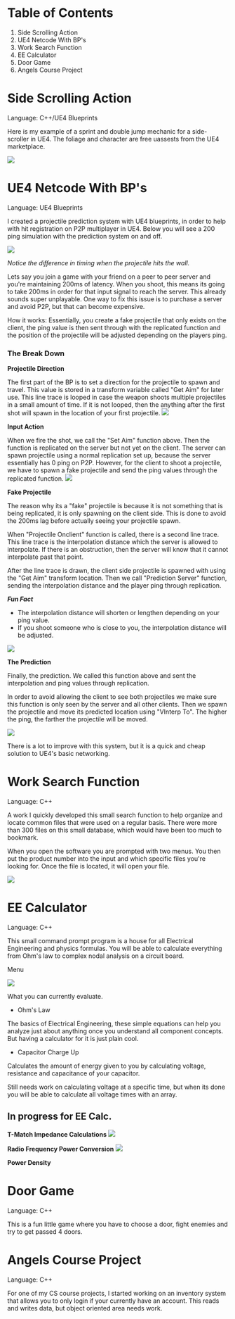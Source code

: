 ﻿# Table of Contents
1. Side Scrolling Action
2. UE4 Netcode With BP's
3. Work Search Function
4. EE Calculator
5. Door Game
6. Angels Course Project

# Side Scrolling Action
Language: C++/UE4 Blueprints

Here is my example of a sprint and double jump mechanic for a side-scroller in UE4. The foliage and character are free uassests from the UE4 marketplace.

![](pictures/sprint-doublejump.gif)

# UE4 Netcode With BP's
Language: UE4 Blueprints

I created a projectile prediction system with UE4 blueprints, in order to help with hit registration on P2P multiplayer in UE4. Below you will see a 200 ping simulation with the prediction system on and off. 



![](pictures/prediction.gif)

*Notice the difference in timing when the projectile hits the wall.*

Lets say you join a game with your friend on a peer to peer server and you're maintaining 200ms of latency. When you shoot, this means its going to take 200ms in order for that input signal to reach the server. This already sounds super unplayable. One way to fix this issue is to purchase a server and avoid P2P, but that can become expensive. 

How it works: Essentially, you create a fake projectile that only exists on the client, the ping value is then sent through with the replicated function and the position of the projectile will be adjusted depending on the players ping.

### The Break Down

**Projectile Direction**

The first part of the BP is to set a direction for the projectile to spawn and travel. This value is stored in a transform variable called "Get Aim" for later use. This line trace is looped in case the weapon shoots multiple projectiles in a small amount of time. If it is not looped, then the anything after the first shot will spawn in the location of your first projectile. 
![](pictures/setdirection.PNG)

**Input Action**

When we fire the shot, we call the "Set Aim" function above. Then the function is replicated on the server but not yet on the client. The server can spawn projectile using a normal replication set up, because the server essentially has 0 ping on P2P. However, for the client to shoot a projectile, we have to spawn a fake projectile and send the ping values through the replicated function.
![](pictures/inputrep.PNG)

**Fake Projectile**

The reason why its a "fake" projectile is because it is not something that is being replicated, it is only spawning on the client side. This is done to avoid the 200ms lag before actually seeing your projectile spawn.

When "Projectile Onclient" function is called, there is a second line trace. This line trace is the interpolation distance which the server is allowed to interpolate. If there is an obstruction, then the server will know that it cannot interpolate past that point.

After the line trace is drawn, the client side projectile is spawned with using the "Get Aim" transform location. Then we call "Prediction Server" function, sending the interpolation distance and the player ping through replication.


***Fun Fact***
* The interpolation distance will shorten or lengthen depending on your ping value.
* If you shoot someone who is close to you, the interpolation distance will be adjusted.

![](pictures/clientfunction.PNG)

**The Prediction**

Finally, the prediction. We called this function above and sent the interpolation and ping values through replication. 

In order to avoid allowing the client to see both projectiles we make sure this function is only seen by the server and all other clients. Then we spawn the projectile and move its predicted location using "VInterp To". The higher the ping, the farther the projectile will be moved.

![](pictures/moveprojectile.PNG)

There is a lot to improve with this system, but it is a quick and cheap solution to UE4's basic networking.

# Work Search Function
Language: C++

A work I quickly developed this small search function to help organize and locate common files that were used on a regular basis. There were more than 300 files on this small database, which would have been too much to bookmark.

When you open the software you are prompted with two menus. You then put the product number into the input and which specific files you're looking for. Once the file is located, it will open your file. 

![](pictures/searchfunction.PNG)

# EE Calculator
Language: C++

This small command prompt program is a house for all Electrical Engineering and physics formulas. You will be able to calculate everything from Ohm's law to complex nodal analysis on a circuit board.

Menu

![](pictures/EE%20menu.PNG)

What you can currently evaluate.

  * Ohm's Law

The basics of Electrical Engineering, these simple equations can help you analyze just about anything once you understand all component concepts. But having a calculator for it is just plain cool.

  * Capacitor Charge Up

Calculates the amount of energy given to you by calculating voltage, resistance and capacitance of your capacitor.

Still needs work on calculating voltage at a specific time, but when its done you will be able to calculate all voltage times with an array.

## In progress for EE Calc.

**T-Match Impedance Calculations**
![](pictures/t-match.PNG)

**Radio Frequency Power Conversion**
![](pictures/RF-power-conv.PNG)

 **Power Density**



# Door Game
Language: C++

This is a fun little game where you have to choose a door, fight enemies and try to get passed 4 doors.


# Angels Course Project
Language: C++

For one of my CS course projects, I started working on an inventory system that allows you to only login if your currently have an account. This reads and writes data, but object oriented area needs work.
